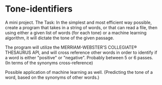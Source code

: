 # Tone-identifiers
A mini project.  The Task: In the simplest and most efficient way possible, create a program that takes in a string of words, or that can read a file, then using either a given list of words (for each tone) or a machine learning algorithm, it will dictate the tone of the given passage.

The program will utilize the MERRIAM-WEBSTER'S COLLEGIATE® THESAURUS API, and will cross reference other words in order to identify if a word is either "positive" or "negative". Probably between 5 or 6 passes. (In terms of the synonyms cross-reference)

Possible application of machine learning as well. (Predicting the tone of a word, based on the synonyms of other words.)
